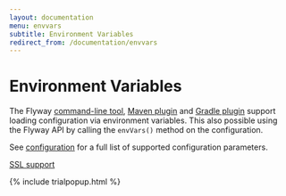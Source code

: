 ```yaml
---
layout: documentation
menu: envvars
subtitle: Environment Variables
redirect_from: /documentation/envvars
---
```

# Environment Variables

The Flyway [command-line tool](/documentation/usage/commandline), [Maven plugin](/documentation/usage/maven) and
[Gradle plugin](/documentation/usage/gradle) support loading configuration via environment variables.
This also possible using the Flyway API by calling the `envVars()` method on the configuration.

See [configuration](/documentation/configuration/parameters) for a full list of supported configuration parameters.

<p class="next-steps">
    <a class="btn btn-primary" href="/documentation/configuration/ssl">SSL support <i class="fa fa-arrow-right"></i></a>
</p>

{% include trialpopup.html %}